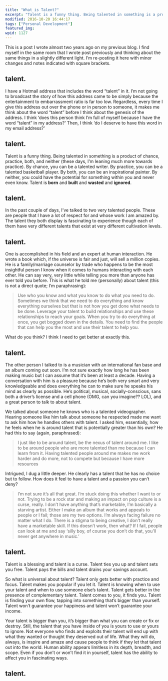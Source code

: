 ```yaml
---
title: "What is Talent?"
excerpt: "Talent is a funny thing. Being talented in something is a product of chance, practice, both, and neither (these days, I’m leaning much more towards practice)."
modified: 2016-10-20 16:44:17
tags: ["Personal Development"]
featured_img:
wpid: 1127
---
```



This is a post I wrote almost two years ago on my previous blog. I find myself in the same room that I wrote post previously and thinking about the same things in a slightly different light. I’m re-posting it here with minor changes and notes indicated with square brackets.
## talent.

I have a Hotmail address that includes the word “talent” in it. I’m not going to broadcast the story of how this address came to be simply because the entertainment to embarrassment ratio is far too low. Regardless, every time I give this address out over the phone or in person to someone, it makes me think about the word “talent” before I think about the genesis of the address. I think ‘does this person think I’m full of myself because I have the word “talent” in my address?’ Then, I think ‘do I deserve to have this word in my email address?’
## talent.

Talent is a funny thing. Being talented in something is a product of chance, practice, both, and neither (these days, I’m leaning much more towards practice). By chance, you can be a talented writer. By practice, you can be a talented basketball player. By both, you can be an inspirational painter. By neither, you could have the potential for something within you and never even know. Talent is **born** and **built** and **wasted** and **ignored**.
## talent.

In the past couple of days, I’ve talked to two very talented people. These are people that I have a lot of respect for and whose work I am amazed by. The talent they both display is fascinating to experience though each of them have very different talents that exist at very different cultivation levels.
## talent.

One is accomplished in his field and an expert at human interaction. He wrote a book which, if the universe is fair and just, will sell a million copies. He is a family/marriage counselor by trade who happens to be the most insightful person I know when it comes to humans interacting with each other. He can say very, very little while telling you more than anyone has ever told you before. This is what he told me (personally) about talent (this is not a direct quote; I’m paraphrasing):

> Use who you know and what you know to do what you need to do. Sometimes we think that we need to do everything and know everything ourselves but that is not how you get done what needs to be done. Leverage your talent to build relationships and use these relationships to reach your goals. When you try to do everything at once, you get bogged down in the details. You need to find the people that can help you the most and use their talent to help you.

What do you think? I think I need to get better at exactly this.
## talent.

The other person I talked to is a musician with an international fan base and an album coming out soon. I’m not sure exactly how long he has been making music but I can assume that it’s been at least a decade. Having a conversation with him is a pleasure because he’s both very smart and very knowledgeable and does everything he can to make sure he speaks his mind as clearly as possible. He’s political, musical, socially-conscious, sans both a driver’s license and a cell phone (OMG, can you imagine?? LOL), and a great person to talk to about talent.

We talked about someone he knows who is a talented videographer. Hearing someone like him talk about someone he respected made me want to ask him how he handles others with talent. I asked him, essentially, how he feels when he is around talent that is potentially greater than his own? He had this to say (again, paraphrased):

> I just like to be around talent, be the nexus of talent around me. I like to be around people who are more talented than me because I can learn from it. Having talented people around me makes me work harder and do more, not to compete but because I have more resources

Intrigued, I dug a little deeper. He clearly has a talent that he has no choice but to follow. How does it feel to have a talent and a passion you can’t deny?

> I’m not sure it’s all that great. I’m stuck doing this whether I want to or not. Trying to be a rock star and making an impact on pop culture is a curse, really. I don’t have anything that’s marketable, I’m basically a starving artist. Either I make an album that works and appeals to people or I fail; those are my two options. I’m always facing failure no matter what I do. There is a stigma to being creative, I don’t really have a marketable skill. If this doesn’t work, then what? If I fail, people can look at me and say ‘silly boy, of course you don’t do that, you’ll never get anywhere in music.’
## talent.

Talent is a blessing and talent is a curse. Talent ties you up and talent sets you free. Talent pays the bills and talent drains your savings account.

So what is universal about talent? Talent only gets better with practice and focus. Talent makes you popular if you let it. Talent is knowing when to use your talent and when to use someone else’s talent. Talent gets better in the presence of complementary talent. Talent comes to you, it finds you. Talent is finding your own flow, tapping into something that’s bigger than yourself. Talent won’t guarantee your happiness and talent won’t guarantee your income.

Your talent is bigger than you, it’s bigger than what you can create or fix or destroy. Still, the talent that you have inside of you is yours to use or yours to ignore. Not everyone who finds and exploits their talent will end up with what they wanted or thought they deserved out of life. What they will do, always, is inspire and amaze and cause people to think if they let that talent out into the world. Human ability appears limitless in its depth, breadth, and scope. Even if you don’t or won’t find it in yourself, talent has the ability to affect you in fascinating ways.
## talent.
